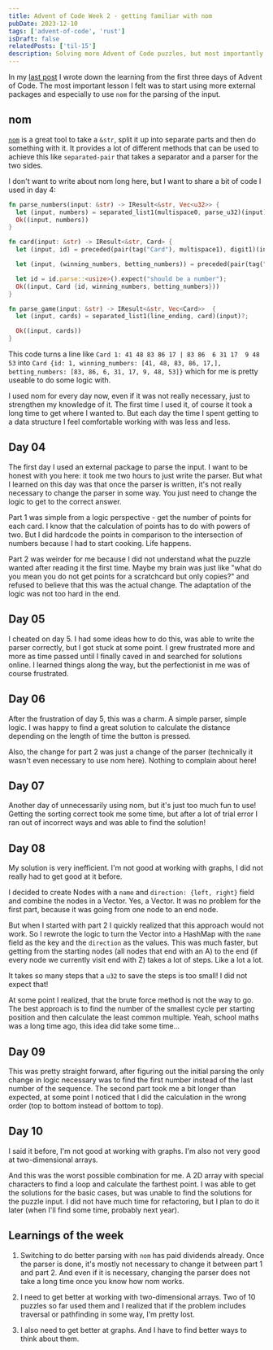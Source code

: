 ```yaml
---
title: Advent of Code Week 2 - getting familiar with nom
pubDate: 2023-12-10
tags: ['advent-of-code', 'rust']
isDraft: false
relatedPosts: ['til-15']
description: Solving more Advent of Code puzzles, but most importantly getting to know how to parse string with nom
---
```


In my [last post](/blog/til-15) I wrote down the learning from the first three days of Advent of Code. The most important lesson I felt was to start using more external packages and especially to use `nom` for the parsing of the input.

## nom

[`nom`](https://crates.io/crates/nom) is a great tool to take a `&str`, split it up into separate parts and then do something with it. It provides a lot of different methods that can be used to achieve this like `separated-pair` that takes a separator and a parser for the two sides.

I don't want to write about nom long here, but I want to share a bit of code I used in day 4:

```rust title="main.rs"
fn parse_numbers(input: &str) -> IResult<&str, Vec<u32>> {
  let (input, numbers) = separated_list1(multispace0, parse_u32)(input)?;
  Ok((input, numbers))
}

fn card(input: &str) -> IResult<&str, Card> {
  let (input, id) = preceded(pair(tag("Card"), multispace1), digit1)(input)?;

  let (input, (winning_numbers, betting_numbers)) = preceded(pair(tag(":"), multispace1),separated_pair(parse_numbers, pair(tag(" | "), multispace0), parse_numbers))(input)?;

  let id = id.parse::<usize>().expect("should be a number");
  Ok((input, Card {id, winning_numbers, betting_numbers}))
}

fn parse_game(input: &str) -> IResult<&str, Vec<Card>>  {
  let (input, cards) = separated_list1(line_ending, card)(input)?;

  Ok((input, cards))
}
```

This code turns a line like `Card 1: 41 48 83 86 17 | 83 86  6 31 17  9 48 53` into `Card {id: 1, winning_numbers: [41, 48, 83, 86, 17,], betting_numbers: [83, 86, 6, 31, 17, 9, 48, 53]}` which for me is pretty useable to do some logic with.

I used nom for every day now, even if it was not really necessary, just to strengthen my knowledge of it. The first time I used it, of course it took a long time to get where I wanted to. But each day the time I spent getting to a data structure I feel comfortable working with was less and less.

## Day 04

The first day I used an external package to parse the input. I want to be honest with you here: it took me two hours to just write the parser. But what I learned on this day was that once the parser is written, it's not really necessary to change the parser in some way. You just need to change the logic to get to the correct answer.

Part 1 was simple from a logic perspective - get the number of points for each card. I know that the calculation of points has to do with powers of two. But I did hardcode the points in comparison to the intersection of numbers because I had to start cooking. Life happens.

Part 2 was weirder for me because I did not understand what the puzzle wanted after reading it the first time. Maybe my brain was just like "what do you mean you do not get points for a scratchcard but only copies?" and refused to believe that this was the actual change. The adaptation of the logic was not too hard in the end.

## Day 05

I cheated on day 5. I had some ideas how to do this, was able to write the parser correctly, but I got stuck at some point. I grew frustrated more and more as time passed until I finally caved in and searched for solutions online. I learned things along the way, but the perfectionist in me was of course frustrated.

## Day 06

After the frustration of day 5, this was a charm. A simple parser, simple logic. I was happy to find a great solution to calculate the distance depending on the length of time the button is pressed.

Also, the change for part 2 was just a change of the parser (technically it wasn't even necessary to use nom here). Nothing to complain about here!

## Day 07

Another day of unnecessarily using nom, but it's just too much fun to use! Getting the sorting correct took me some time, but after a lot of trial error I ran out of incorrect ways and was able to find the solution!

## Day 08

My solution is very inefficient. I'm not good at working with graphs, I did not really had to get good at it before.

I decided to create Nodes with a `name` and `direction: {left, right}` field and combine the nodes in a Vector. Yes, a Vector. It was no problem for the first part, because it was going from one node to an end node.

But when I started with part 2 I quickly realized that this approach would not work. So I rewrote the logic to turn the Vector into a HashMap with the `name` field as the key and the `direction` as the values. This was much faster, but getting from the starting nodes (all nodes that end with an A) to the end (if every node we currently visit end with Z) takes a lot of steps. Like a lot a lot.

It takes so many steps that a `u32` to save the steps is too small! I did not expect that!

At some point I realized, that the brute force method is not the way to go. The best approach is to find the number of the smallest cycle per starting position and then calculate the least common multiple. Yeah, school maths was a long time ago, this idea did take some time...

## Day 09

This was pretty straight forward, after figuring out the initial parsing the only change in logic necessary was to find the first number instead of the last number of the sequence. The second part took me a bit longer than expected, at some point I noticed that I did the calculation in the wrong order (top to bottom instead of bottom to top).

## Day 10

I said it before, I'm not good at working with graphs. I'm also not very good at two-dimensional arrays.

And this was the worst possible combination for me. A 2D array with special characters to find a loop and calculate the farthest point. I was able to get the solutions for the basic cases, but was unable to find the solutions for the puzzle input. I did not have much time for refactoring, but I plan to do it later (when I'll find some time, probably next year).

## Learnings of the week

1. Switching to do better parsing with `nom` has paid dividends already. Once the parser is done, it's mostly not necessary to change it between part 1 and part 2. And even if it is necessary, changing the parser does not take a long time once you know how nom works.

2. I need to get better at working with two-dimensional arrays. Two of 10 puzzles so far used them and I realized that if the problem includes traversal or pathfinding in some way, I'm pretty lost.

3. I also need to get better at graphs. And I have to find better ways to think about them.
